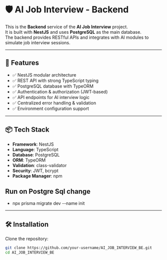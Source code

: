 # 🛡️ AI Job Interview - Backend

This is the **Backend** service of the **AI Job Interview** project.  
It is built with **NestJS** and uses **PostgreSQL** as the main database.  
The backend provides RESTful APIs and integrates with AI modules to simulate job interview sessions.

---

## 🚀 Features

- ✅ NestJS modular architecture
- ✅ REST API with strong TypeScript typing
- ✅ PostgreSQL database with TypeORM
- ✅ Authentication & authorization (JWT-based)
- ✅ API endpoints for AI interview logic
- ✅ Centralized error handling & validation
- ✅ Environment configuration support

---

## 📦 Tech Stack

- **Framework**: NestJS
- **Language**: TypeScript
- **Database**: PostgreSQL
- **ORM**: TypeORM
- **Validation**: class-validator
- **Security**: JWT, bcrypt
- **Package Manager**: npm

## Run on Postgre Sql change

- npx prisma migrate dev --name init

---

## 🛠️ Installation

Clone the repository:

```bash
git clone https://github.com/your-username/AI_JOB_INTERVIEW_BE.git
cd AI_JOB_INTERVIEW_BE



```
